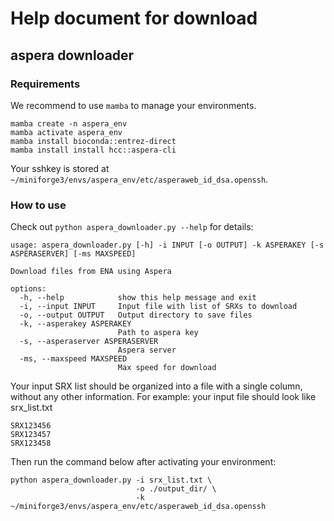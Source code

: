 # Help document for download

## aspera downloader
### Requirements
We recommend to use `mamba` to manage your environments.
```shell
mamba create -n aspera_env
mamba activate aspera_env
mamba install bioconda::entrez-direct
mamba install install hcc::aspera-cli
```
Your sshkey is stored at `~/miniforge3/envs/aspera_env/etc/asperaweb_id_dsa.openssh`.

### How to use
Check out `python aspera_downloader.py --help` for details:
```
usage: aspera_downloader.py [-h] -i INPUT [-o OUTPUT] -k ASPERAKEY [-s ASPERASERVER] [-ms MAXSPEED]

Download files from ENA using Aspera

options:
  -h, --help            show this help message and exit
  -i, --input INPUT     Input file with list of SRXs to download
  -o, --output OUTPUT   Output directory to save files
  -k, --asperakey ASPERAKEY
                        Path to aspera key
  -s, --asperaserver ASPERASERVER
                        Aspera server
  -ms, --maxspeed MAXSPEED
                        Max speed for download
```

Your input SRX list should be organized into a file with a single column, without any other information. For example:
your input file should look like srx_list.txt
```
SRX123456
SRX123457
SRX123458
```
Then run the command below after activating your environment:
```shell
python aspera_downloader.py -i srx_list.txt \
                            -o ./output_dir/ \
                            -k ~/miniforge3/envs/aspera_env/etc/asperaweb_id_dsa.openssh 
```
